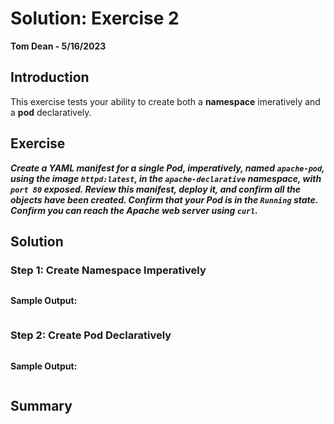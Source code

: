 # Solution: Exercise 2
**Tom Dean - 5/16/2023**

## Introduction

This exercise tests your ability to create both a **namespace** imeratively and a **pod** declaratively.

## Exercise

***Create a YAML manifest for a single Pod, imperatively, named `apache-pod`, using the image `httpd:latest`, in the `apache-declarative` namespace, with `port 80` exposed. Review this manifest, deploy it, and confirm all the objects have been created. Confirm that your Pod is in the `Running` state. Confirm you can reach the Apache web server using `curl`.***

## Solution

### Step 1: Create Namespace Imperatively

```bash

```

**Sample Output:**
```bash

```

### Step 2: Create Pod Declaratively

```bash

```

**Sample Output:**
```bash

```

## Summary


